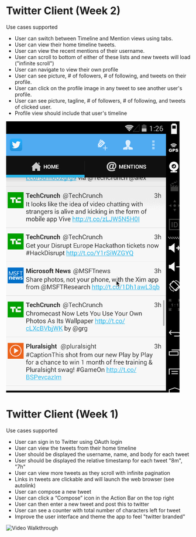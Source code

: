Twitter Client (Week 2)
=======================

Use cases supported
- User can switch between Timeline and Mention views using tabs.
- User can view their home timeline tweets.
- User can view the recent mentions of their username.
- User can scroll to bottom of either of these lists and new tweets will load ("infinite scroll")
- User can navigate to view their own profile
- User can see picture, # of followers, # of following, and tweets on their profile.
- User can click on the profile image in any tweet to see another user's profile.
- User can see picture, tagline, # of followers, # of following, and tweets of clicked user.
- Profile view should include that user's timeline


![Video Walkthrough](demo2.gif)

Twitter Client (Week 1)
=======================

Use cases supported
- User can sign in to Twitter using OAuth login
- User can view the tweets from their home timeline
- User should be displayed the username, name, and body for each tweet
- User should be displayed the relative timestamp for each tweet "8m", "7h"
- User can view more tweets as they scroll with infinite pagination
- Links in tweets are clickable and will launch the web browser (see autolink)
- User can compose a new tweet
- User can click a “Compose” icon in the Action Bar on the top right
- User can then enter a new tweet and post this to twitter
- User can see a counter with total number of characters left for tweet
- Improve the user interface and theme the app to feel "twitter branded"


![Video Walkthrough](demo.gif)
